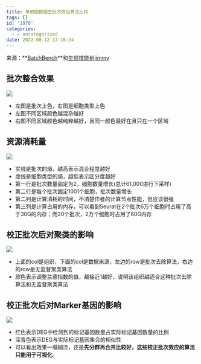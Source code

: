 ```yaml
---
title: 单细胞数据去批次效应算法比较
tags: []
id: '1970'
categories:
  - - uncategorized
date: 2022-08-12 17:16:34
---
```


来源：**[BatchBench](https://doi.org/10.1093/nar/gkab004)**和[生信技能树jimmy](https://cloud.tencent.com/developer/article/1638879)

## 批次整合效果

![](https://img-cdn.limour.top/2022/08/13/62f67e2f6b109.png)

*   左图是批次上色，右图是细胞类型上色
*   左图不同区域颜色越混杂越好
*   右图不同区域颜色越纯粹越好，且同一颜色最好在且只在一个区域

## 资源消耗量

![](https://img-cdn.limour.top/2022/08/13/62f68229451e4.png)

*   实线是批次的熵，越高表示混合程度越好
*   虚线是细胞类型的熵，越低表示区分度越好
*   第一行是批次数量固定为2，细胞数量增长(总计61,000进行下采样)
*   第二行是每个批次固定1001个细胞，批次数量增长
*   第二列是计算消耗的时间，不清楚作者的计算节点性能，但应该很强
*   第三列是计算占用的内存，可以看到Seurat在2个批次6万个细胞时占用了高于30G的内存；而20个批次，2万个细胞时占用了60G内存

## 校正批次后对聚类的影响

![](https://img-cdn.limour.top/2022/08/13/62f6854896d38.png)

*   上面的col是组织，下面的col是数据来源，左边的row是批次去除算法，右边的row是无监督聚类算法
*   颜色表示调整兰德指数的值，越接近1越好，说明该组织越适合这种批次去除算法和无监督聚类算法

## 校正批次后对Marker基因的影响

![](https://img-cdn.limour.top/2022/08/13/62f6895dad503.png)

*   红色表示DEG中检测到的标记基因数量占实际标记基因数量的比例
*   深青色表示DEG与实际标记基因集合的相似性
*   可以看出效果一塌糊涂，还是**先分群再合并比较好，这些校正批次效应的算法只能用于可视化**。